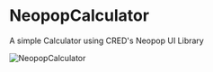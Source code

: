 # NeopopCalculator
A simple Calculator using CRED's Neopop UI Library 

![NeopopCalculator](https://user-images.githubusercontent.com/9965653/177703045-e29e3b64-edce-4226-9ac6-6cb19bb1a26f.jpeg)
